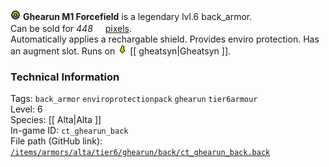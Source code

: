 ![ ](https://raw.githubusercontent.com/Ceterai/Enternia/main/items/armors/alta/tier6/ghearun/back/icon.png) **Ghearun M1 Forcefield** is a legendary lvl.6 back_armor.  
Can be sold for *448* <img src="https://starbounder.org/mediawiki/images/2/21/Pixel.png" width="12" height="16"/> [pixels](https://starbounder.org/Pixel).  
Automatically applies a rechargable shield. Provides enviro protection. Has an augment slot. Runs on ![ ](https://raw.githubusercontent.com/Ceterai/Enternia/main/items/throwables/ct_gheatsyn_shard.png) [[ gheatsyn|Gheatsyn ]].

### Technical Information

Tags: `back_armor` `enviroprotectionpack` `ghearun` `tier6armour`  
Level: 6  
Species: [[ Alta|Alta ]]  
In-game ID: `ct_ghearun_back`  
File path (GitHub link): [`/items/armors/alta/tier6/ghearun/back/ct_ghearun_back.back`](https://github.com/Ceterai/Enternia/blob/main/items/armors/alta/tier6/ghearun/back/ct_ghearun_back.back)
